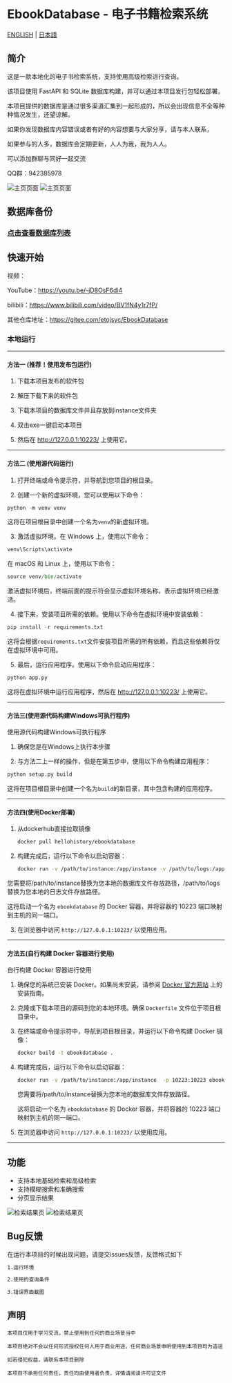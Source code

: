 # EbookDatabase - 电子书籍检索系统

[ENGLISH](Markdown/README_EN.md) | [日本語](Markdown/README_JP.md)

## 简介

这是一款本地化的电子书检索系统，支持使用高级检索进行查询。

该项目使用 FastAPI 和 SQLite 数据库构建，并可以通过本项目发行包轻松部署。

本项目提供的数据库是通过很多渠道汇集到一起形成的，所以会出现信息不全等种种情况发生，还望谅解。

如果你发现数据库内容错误或者有好的内容想要与大家分享，请与本人联系，

如果参与的人多，数据库会定期更新，人人为我，我为人人。

可以添加群聊与同好一起交流

QQ群：942385978

![主页页面](image/img.png)
![主页页面](image/img_1.png)

## 数据库备份

### [点击查看数据库列表](Markdown/数据库下载文档.md)

## 快速开始

视频：

YouTube：https://youtu.be/-jD8OsF6di4

bilibili：https://www.bilibili.com/video/BV1fN4y1r7fP/

其他仓库地址：https://gitee.com/etojsyc/EbookDatabase

### 本地运行

---

#### 方法一 (推荐！使用发布包运行)

1. 下载本项目发布的软件包

2. 解压下载下来的软件包

3. 下载本项目的数据库文件并且存放到instance文件夹

4. 双击exe一键启动本项目

5. 然后在 http://127.0.0.1:10223/ 上使用它。

---

#### 方法二 (使用源代码运行)


1. 打开终端或命令提示符，并导航到您项目的根目录。

2. 创建一个新的虚拟环境，您可以使用以下命令：

```python
python -m venv venv
```

这将在项目根目录中创建一个名为`venv`的新虚拟环境。

3. 激活虚拟环境。在 Windows 上，使用以下命令：

```python
venv\Scripts\activate
```

在 macOS 和 Linux 上，使用以下命令：

```python
source venv/bin/activate
```

激活虚拟环境后，终端前面的提示符会显示虚拟环境名称，表示虚拟环境已经激活。

4. 接下来，安装项目所需的依赖。使用以下命令在虚拟环境中安装依赖：

```python
pip install -r requirements.txt
```

这将会根据`requirements.txt`文件安装项目所需的所有依赖，而且这些依赖将仅在虚拟环境中可用。

5. 最后，运行应用程序。使用以下命令启动应用程序：

```python
python app.py
```
这将在虚拟环境中运行应用程序，然后在 http://127.0.0.1:10223/ 上使用它。

---
#### 方法三(使用源代码构建Windows可执行程序)

使用源代码构建Windows可执行程序

1. 确保您是在Windows上执行本步骤

2. 与方法二上一样的操作，但是在第五步中，使用以下命令构建应用程序：

```python
python setup.py build
```

这将在项目根目录中创建一个名为`build`的新目录，其中包含构建的应用程序。

---
#### 方法四(使用Docker部署)

1. 从dockerhub直接拉取镜像

   ```bash
   docker pull hellohistory/ebookdatabase
   ```
2. 构建完成后，运行以下命令以启动容器：

   ```bash
   docker run -v /path/to/instance:/app/instance -v /path/to/logs:/app/logs  -p 10223:10223 ebookdatabase
   ```
您需要将/path/to/instance替换为您本地的数据库文件存放路径，/path/to/logs替换为您本地的日志文件存放路径。

这将启动一个名为 `ebookdatabase` 的 Docker 容器，并将容器的 10223 端口映射到主机的同一端口。

3. 在浏览器中访问 `http://127.0.0.1:10223/` 以使用应用。


---
#### 方法五(自行构建 Docker 容器进行使用)

自行构建 Docker 容器进行使用

1. 确保您的系统已安装 Docker。如果尚未安装，请参阅 [Docker 官方网站](https://www.docker.com/) 上的安装指南。

2. 克隆或下载本项目的源码到您的本地环境。确保 `Dockerfile` 文件位于项目根目录中。

3. 在终端或命令提示符中，导航到项目根目录，并运行以下命令构建 Docker 镜像：

   ```bash
   docker build -t ebookdatabase .
   ```

4. 构建完成后，运行以下命令以启动容器：

   ```bash
   docker run -v /path/to/instance:/app/instance  -p 10223:10223 ebookdatabase
   ```
   您需要将/path/to/instance替换为您本地的数据库文件存放路径。

   这将启动一个名为 `ebookdatabase` 的 Docker 容器，并将容器的 10223 端口映射到主机的同一端口。

5. 在浏览器中访问 `http://127.0.0.1:10223/` 以使用应用。

---

## 功能

- 支持本地基础检索和高级检索
- 支持模糊搜索和准确搜索
- 分页显示结果

![检索结果页](image/img_3.png)
![检索结果页](image/img_4.png)

## Bug反馈

在运行本项目的时候出现问题，请提交issues反馈，反馈格式如下
```bash
1.运行环境

2.使用的查询条件

3.错误界面截图
```

## 声明
   ```
本项目仅用于学习交流，禁止使用到任何的商业场景当中

本项目绝对不会以任何形式授权任何人用于商业用途，任何商业场景申明使用到本项目均为造谣

如若侵犯权益，请联系本项目删除

本项目不承担任何责任，责任均由使用者负责，详情请阅读许可证文件
   ```
